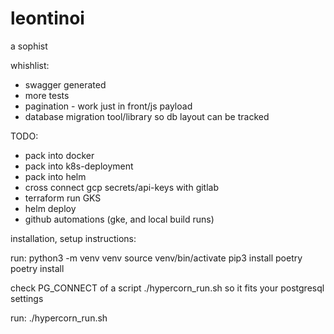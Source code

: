 
# leontinoi
a sophist

whishlist:
- swagger generated
- more tests
- pagination - work just in front/js payload
- database migration tool/library so db layout can be tracked

TODO:
- pack into docker
- pack into k8s-deployment
- pack into helm
- cross connect gcp secrets/api-keys with gitlab
- terraform run GKS
- helm deploy
- github automations (gke, and local build runs)

 
installation, setup instructions:

run:
  python3 -m venv venv
  source venv/bin/activate
  pip3 install poetry
  poetry install

check PG_CONNECT of a script ./hypercorn_run.sh so it fits your postgresql settings

run:
./hypercorn_run.sh

